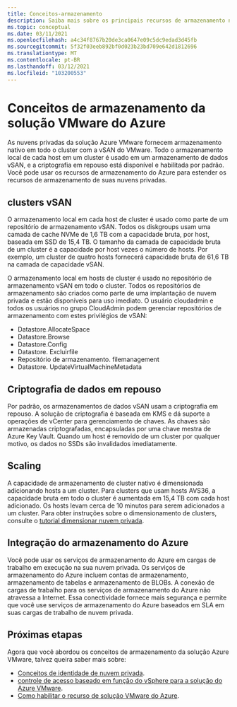 ```yaml
---
title: Conceitos-armazenamento
description: Saiba mais sobre os principais recursos de armazenamento nas nuvens privadas da solução Azure VMware.
ms.topic: conceptual
ms.date: 03/11/2021
ms.openlocfilehash: a4c34f8767b20de3ca0647e09c5dc9edad3d45fb
ms.sourcegitcommit: 5f32f03eeb892bf0d023b23bd709e642d1812696
ms.translationtype: MT
ms.contentlocale: pt-BR
ms.lasthandoff: 03/12/2021
ms.locfileid: "103200553"
---
```

#  <a name="azure-vmware-solution-storage-concepts"></a>Conceitos de armazenamento da solução VMware do Azure

As nuvens privadas da solução Azure VMware fornecem armazenamento nativo em todo o cluster com a vSAN do VMware. Todo o armazenamento local de cada host em um cluster é usado em um armazenamento de dados vSAN, e a criptografia em repouso está disponível e habilitada por padrão. Você pode usar os recursos de armazenamento do Azure para estender os recursos de armazenamento de suas nuvens privadas.

## <a name="vsan-clusters"></a>clusters vSAN

O armazenamento local em cada host de cluster é usado como parte de um repositório de armazenamento vSAN. Todos os diskgroups usam uma camada de cache NVMe de 1,6 TB com a capacidade bruta, por host, baseada em SSD de 15,4 TB. O tamanho da camada de capacidade bruta de um cluster é a capacidade por host vezes o número de hosts. Por exemplo, um cluster de quatro hosts fornecerá capacidade bruta de 61,6 TB na camada de capacidade vSAN.

O armazenamento local em hosts de cluster é usado no repositório de armazenamento vSAN em todo o cluster. Todos os repositórios de armazenamento são criados como parte de uma implantação de nuvem privada e estão disponíveis para uso imediato. O usuário cloudadmin e todos os usuários no grupo CloudAdmin podem gerenciar repositórios de armazenamento com estes privilégios de vSAN:
- Datastore.AllocateSpace
- Datastore.Browse
- Datastore.Config
- Datastore. Excluirfile
- Repositório de armazenamento. filemanagement
- Datastore. UpdateVirtualMachineMetadata

## <a name="data-at-rest-encryption"></a>Criptografia de dados em repouso

Por padrão, os armazenamentos de dados vSAN usam a criptografia em repouso. A solução de criptografia é baseada em KMS e dá suporte a operações de vCenter para gerenciamento de chaves. As chaves são armazenadas criptografadas, encapsuladas por uma chave mestra de Azure Key Vault. Quando um host é removido de um cluster por qualquer motivo, os dados no SSDs são invalidados imediatamente.

## <a name="scaling"></a>Scaling

A capacidade de armazenamento de cluster nativo é dimensionada adicionando hosts a um cluster. Para clusters que usam hosts AVS36, a capacidade bruta em todo o cluster é aumentada em 15,4 TB com cada host adicionado. Os hosts levam cerca de 10 minutos para serem adicionados a um cluster. Para obter instruções sobre o dimensionamento de clusters, consulte o [tutorial dimensionar nuvem privada][tutorial-scale-private-cloud].

## <a name="azure-storage-integration"></a>Integração do armazenamento do Azure

Você pode usar os serviços de armazenamento do Azure em cargas de trabalho em execução na sua nuvem privada. Os serviços de armazenamento do Azure incluem contas de armazenamento, armazenamento de tabelas e armazenamento de BLOBs. A conexão de cargas de trabalho para os serviços de armazenamento do Azure não atravessa a Internet. Essa conectividade fornece mais segurança e permite que você use serviços de armazenamento do Azure baseados em SLA em suas cargas de trabalho de nuvem privada.

## <a name="next-steps"></a>Próximas etapas

Agora que você abordou os conceitos de armazenamento da solução Azure VMware, talvez queira saber mais sobre:

- [Conceitos de identidade de nuvem privada](concepts-identity.md).
- [controle de acesso baseado em função do vSphere para a solução do Azure VMware](concepts-role-based-access-control.md).
- [Como habilitar o recurso de solução VMware do Azure](enable-azure-vmware-solution.md).

<!-- LINKS - external-->

<!-- LINKS - internal -->
[tutorial-scale-private-cloud]: ./tutorial-scale-private-cloud.md
[concepts-identity]: ./concepts-identity.md
